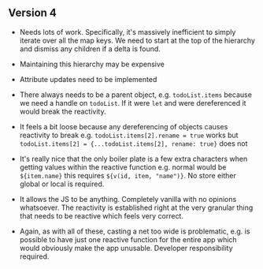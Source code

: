 ## Version 4

- Needs lots of work. Specifically, it's massively inefficient to simply iterate over all the map keys. We need to start at the top of the hierarchy and dismiss any children if a delta is found.
- Maintaining this hierarchy may be expensive
- Attribute updates need to be implemented
- There always needs to be a parent object, e.g. `todoList.items` because we need a handle on `todoList`. If it were `let` and were dereferenced it would break the reactivity.
- It feels a bit loose because any dereferencing of objects causes reactivity to break e.g. `todoList.items[2].rename = true` works but `todoList.items[2] = {...todoList.items[2], rename: true}` does not

- It's really nice that the only boiler plate is a few extra characters when getting values within the reactive function e.g. normal would be `${item.name}` this requires `${v(id, item, "name")}`. No store either global or local is required.
- It allows the JS to be anything. Completely vanilla with no opinions whatsoever. The reactivity is established right at the very granular thing that needs to be reactive which feels very correct.

- Again, as with all of these, casting a net too wide is problematic, e.g. is possible to have just one reactive function for the entire app which would obviously make the app unusable. Developer responsibility required.
